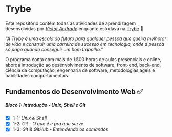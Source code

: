 # Trybe

Este repositório contém todas as atividades de aprendizagem desenvolvidas por _[Víctor Andrade](https://www.linkedin.com/in/v%C3%ADctor-andrade-66b1b0266/)_ enquanto estudava na [Trybe](https://www.betrybe.com/) 🚀

_"A Trybe é uma escola do futuro para qualquer pessoa que queira melhorar de vida e construir uma carreira de sucesso em tecnologia, onde a pessoa só paga quando conseguir um bom trabalho."_

O programa conta com mais de 1.500 horas de aulas presenciais e online, aborda introdução ao desenvolvimento de software, front-end, back-end, ciência da computação, engenharia de software, metodologias ágeis e habilidades comportamentais.

## Fundamentos do Desenvolvimento Web ✅

##### Bloco 1: Introdução - Unix, Shell e Git

- [X] 1-1: _Unix & Shell_
- [X] 1-2: _Git - O que é e pra que serve_
- [X] 1-3: _Git & GitHub - Entendendo os comandos_